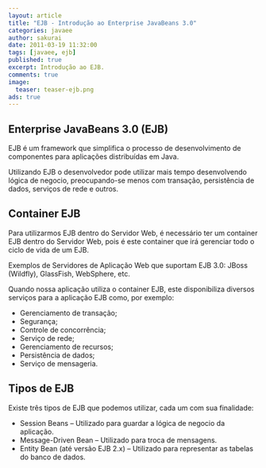 ```yaml
---
layout: article
title: "EJB - Introdução ao Enterprise JavaBeans 3.0"
categories: javaee
author: sakurai
date: 2011-03-19 11:32:00
tags: [javaee, ejb]
published: true
excerpt: Introdução ao EJB.
comments: true
image:
  teaser: teaser-ejb.png
ads: true
---
```


## Enterprise JavaBeans 3.0 (EJB)

EJB é um framework que simplifica o processo de desenvolvimento de componentes para aplicações distribuídas em Java.

Utilizando EJB o desenvolvedor pode utilizar mais tempo desenvolvendo lógica de negocio, preocupando-se menos com transação, persistência de dados, serviços de rede e outros.

## Container EJB

Para utilizarmos EJB dentro do Servidor Web, é necessário ter um container EJB dentro do Servidor Web, pois é este container que irá gerenciar todo o ciclo de vida de um EJB.

Exemplos de Servidores de Aplicação Web que suportam EJB 3.0: JBoss (Wildfly), GlassFish, WebSphere, etc.

Quando nossa aplicação utiliza o container EJB, este disponibiliza diversos serviços para a aplicação EJB como, por exemplo:

* Gerenciamento de transação;
* Segurança;
* Controle de concorrência;
* Serviço de rede;
* Gerenciamento de recursos;
* Persistência de dados;
* Serviço de mensageria.

## Tipos de EJB

Existe três tipos de EJB que podemos utilizar, cada um com sua finalidade:

* Session Beans – Utilizado para guardar a lógica de negocio da aplicação.
* Message-Driven Bean – Utilizado para troca de mensagens.
* Entity Bean (até versão EJB 2.x) – Utilizado para representar as tabelas do banco de dados.
